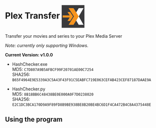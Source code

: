 # Plex Transfer <img src="images/logo.png" align="center" width="75">

Transfer your movies and series to your Plex Media Server

*Note: currently only supporting Windows.*

**Current Version: v1.0.0**

* HashChecker.exe \
MD5: ```C7D807A9B5AFBCF99F20701AE00C7254``` \
SHA256: ```B65F4964E9E5339A3C5A43F43F91C5EABFC719E063CEFAB423CEF87187DAAE9A```

* HashChecker.py \
MD5: ```8B18BB6C48438BE0E000A0F7D0238020``` \
SHA256: ```E2C1DC3BCA170D9A9F89FD8B9BE938BE8B20BE4BC6D1F4CA472B4C8A4375448E```

## Using the program
